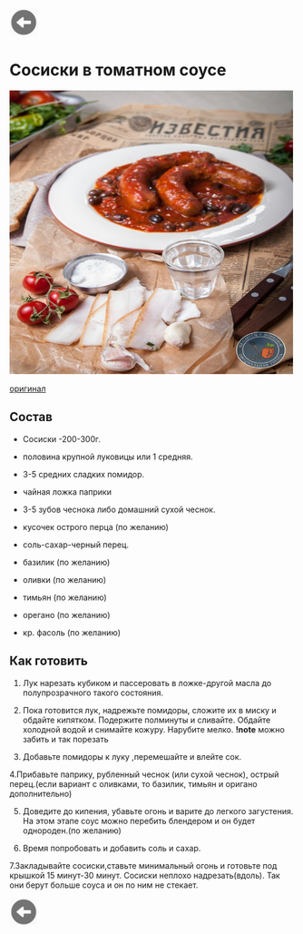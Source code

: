 <a href=./README.md><img src="img/back.jpg" width="50" height="50" /></a>
# Сосиски в томатном соусе
<img src="img/tomat_sausage.jpg" width="500" height="500" />

 [оригинал](https://pikabu.ru/story/sosiski_v_tomate_ot_prostogo_k_slozhnomu_po_motivam_master_i_margarita_5240931)
 ## Состав


- Сосиски -200-300г.

- половина крупной луковицы или 1 средняя.

- 3-5 средних сладких помидор.

- чайная ложка паприки

- 3-5 зубов чеснока либо домашний сухой чеснок. 

- кусочек острого перца (по желанию)

- соль-сахар-черный перец.
- базилик (по желанию)
- оливки (по желанию)
- тимьян (по желанию)
- орегано (по желанию)
- кр. фасоль (по желанию)

 ## Как готовить
 
 1. Лук нарезать кубиком и пассеровать в ложке-другой масла до полупрозрачного такого состояния.

2. Пока готовится лук, надрежьте помидоры, сложите их в миску и обдайте кипятком. Подержите полминуты и сливайте. Обдайте холодной водой и снимайте кожуру. Нарубите мелко. 
**!note** можно забить и так порезать
 
 3. Добавьте помидоры к луку ,перемешайте и влейте сок.

4.Прибавьте паприку, рубленный чеснок (или сухой чеснок), острый перец.(если вариант с оливками, то базилик, тимьян и оригано дополнительно)

5. Доведите до кипения, убавьте огонь и варите до легкого загустения. На этом этапе соус можно перебить блендером и он будет однороден.(по желанию)

6. Время попробовать и добавить соль и сахар.
 
7.Закладывайте сосиски,ставьте минимальный огонь и готовьте под крышкой 15 минут-30 минут. Сосиски неплохо надрезать(вдоль). Так они берут больше соуса и он по ним не стекает.

  
 
<a href=./README.md><img src="img/back.jpg" width="50" height="50" /></a>